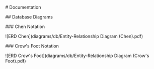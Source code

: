 \# Documentation



\## Database Diagrams



\### Chen Notation

!\[ERD Chen](diagrams/db/Entity-Relationship Diagram (Chen).pdf)



\### Crow's Foot Notation

!\[ERD Crow's Foot](diagrams/db/Entity-Relationship Diagram (Crow's Foot).pdf)

